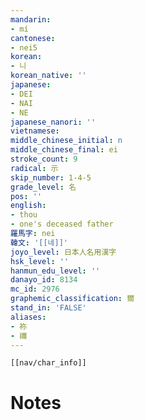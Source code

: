 ```yaml
---
mandarin:
- mí
cantonese:
- nei5
korean:
- 니
korean_native: ''
japanese:
- DEI
- NAI
- NE
japanese_nanori: ''
vietnamese:
middle_chinese_initial: n
middle_chinese_final: ei
stroke_count: 9
radical: 示
skip_number: 1-4-5
grade_level: 名
pos: ''
english:
- thou
- one's deceased father
羅馬字: nei
韓文: '[[네]]'
joyo_level: 日本人名用漢字
hsk_level: ''
hanmun_edu_level: ''
danayo_id: 8134
mc_id: 2976
graphemic_classification: 爾
stand_in: 'FALSE'
aliases:
- 祢
- 禰
---
```

```meta-bind-embed
[[nav/char_info]]
```

# Notes
